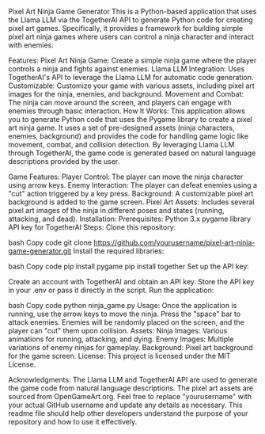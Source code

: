 Pixel Art Ninja Game Generator
This is a Python-based application that uses the Llama LLM via the TogetherAI API to generate Python code for creating pixel art games. Specifically, it provides a framework for building simple pixel art ninja games where users can control a ninja character and interact with enemies.

Features:
Pixel Art Ninja Game: Create a simple ninja game where the player controls a ninja and fights against enemies.
Llama LLM Integration: Uses TogetherAI's API to leverage the Llama LLM for automatic code generation.
Customizable: Customize your game with various assets, including pixel art images for the ninja, enemies, and background.
Movement and Combat: The ninja can move around the screen, and players can engage with enemies through basic interaction.
How It Works:
This application allows you to generate Python code that uses the Pygame library to create a pixel art ninja game. It uses a set of pre-designed assets (ninja characters, enemies, background) and provides the code for handling game logic like movement, combat, and collision detection. By leveraging Llama LLM through TogetherAI, the game code is generated based on natural language descriptions provided by the user.

Game Features:
Player Control: The player can move the ninja character using arrow keys.
Enemy Interaction: The player can defeat enemies using a "cut" action triggered by a key press.
Background: A customizable pixel art background is added to the game screen.
Pixel Art Assets: Includes several pixel art images of the ninja in different poses and states (running, attacking, and dead).
Installation:
Prerequisites:
Python 3.x
pygame library
API key for TogetherAI
Steps:
Clone this repository:

bash
Copy code
git clone https://github.com/yourusername/pixel-art-ninja-game-generator.git
Install the required libraries:

bash
Copy code
pip install pygame
pip install together
Set up the API key:

Create an account with TogetherAI and obtain an API key.
Store the API key in your .env or pass it directly in the script.
Run the application:

bash
Copy code
python ninja_game.py
Usage:
Once the application is running, use the arrow keys to move the ninja.
Press the "space" bar to attack enemies.
Enemies will be randomly placed on the screen, and the player can "cut" them upon collision.
Assets:
Ninja Images: Various animations for running, attacking, and dying.
Enemy Images: Multiple variations of enemy ninjas for gameplay.
Background: Pixel art background for the game screen.
License:
This project is licensed under the MIT License.

Acknowledgments:
The Llama LLM and TogetherAI API are used to generate the game code from natural language descriptions.
The pixel art assets are sourced from OpenGameArt.org.
Feel free to replace "yourusername" with your actual GitHub username and update any details as necessary. This readme file should help other developers understand the purpose of your repository and how to use it effectively.
